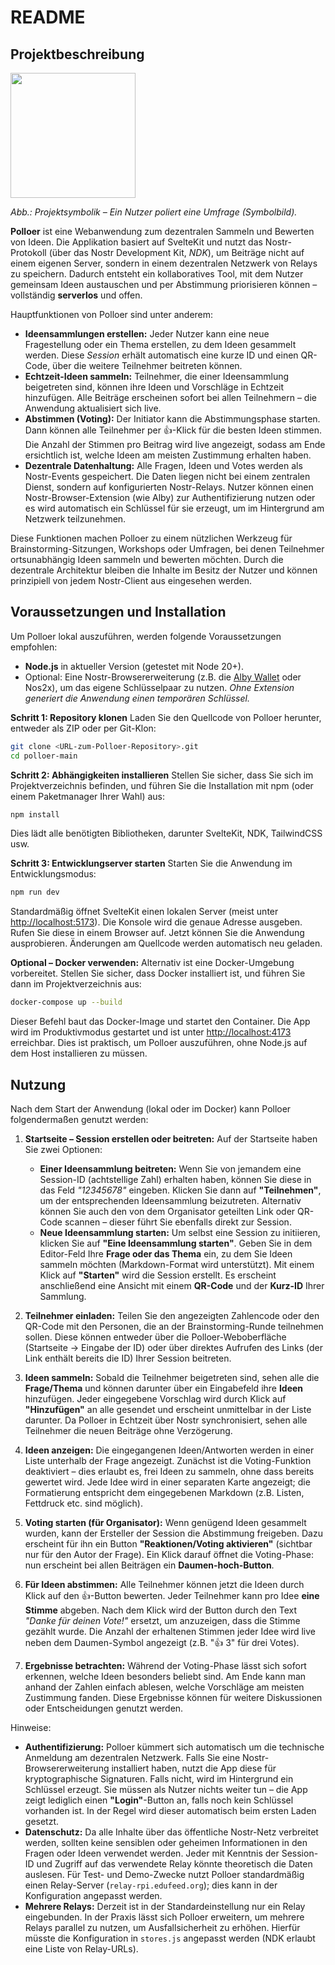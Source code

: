 # README

## Projektbeschreibung

<img src="https://pad.gwdg.de/uploads/101dc1e7-3268-4d0e-b130-fde274425be4.png" width="200" />

*Abb.: Projektsymbolik – Ein Nutzer poliert eine Umfrage (Symbolbild).*

**Polloer** ist eine Webanwendung zum dezentralen Sammeln und Bewerten von Ideen. Die Applikation basiert auf SvelteKit und nutzt das Nostr-Protokoll (über das Nostr Development Kit, *NDK*), um Beiträge nicht auf einem eigenen Server, sondern in einem dezentralen Netzwerk von Relays zu speichern. Dadurch entsteht ein kollaboratives Tool, mit dem Nutzer gemeinsam Ideen austauschen und per Abstimmung priorisieren können – vollständig **serverlos** und offen.

Hauptfunktionen von Polloer sind unter anderem:

* **Ideensammlungen erstellen:** Jeder Nutzer kann eine neue Fragestellung oder ein Thema erstellen, zu dem Ideen gesammelt werden. Diese *Session* erhält automatisch eine kurze ID und einen QR-Code, über die weitere Teilnehmer beitreten können.
* **Echtzeit-Ideen sammeln:** Teilnehmer, die einer Ideensammlung beigetreten sind, können ihre Ideen und Vorschläge in Echtzeit hinzufügen. Alle Beiträge erscheinen sofort bei allen Teilnehmern – die Anwendung aktualisiert sich live.
* **Abstimmen (Voting):** Der Initiator kann die Abstimmungsphase starten. Dann können alle Teilnehmer per 👍-Klick für die besten Ideen stimmen. Die Anzahl der Stimmen pro Beitrag wird live angezeigt, sodass am Ende ersichtlich ist, welche Ideen am meisten Zustimmung erhalten haben.
* **Dezentrale Datenhaltung:** Alle Fragen, Ideen und Votes werden als Nostr-Events gespeichert. Die Daten liegen nicht bei einem zentralen Dienst, sondern auf konfigurierten Nostr-Relays. Nutzer können einen Nostr-Browser-Extension (wie Alby) zur Authentifizierung nutzen oder es wird automatisch ein Schlüssel für sie erzeugt, um im Hintergrund am Netzwerk teilzunehmen.

Diese Funktionen machen Polloer zu einem nützlichen Werkzeug für Brainstorming-Sitzungen, Workshops oder Umfragen, bei denen Teilnehmer ortsunabhängig Ideen sammeln und bewerten möchten. Durch die dezentrale Architektur bleiben die Inhalte im Besitz der Nutzer und können prinzipiell von jedem Nostr-Client aus eingesehen werden.

## Voraussetzungen und Installation

Um Polloer lokal auszuführen, werden folgende Voraussetzungen empfohlen:

* **Node.js** in aktueller Version (getestet mit Node 20+).
* Optional: Eine Nostr-Browsererweiterung (z.B. die [Alby Wallet](https://getalby.com/) oder Nos2x), um das eigene Schlüsselpaar zu nutzen. *Ohne Extension generiert die Anwendung einen temporären Schlüssel.*

**Schritt 1: Repository klonen**
Laden Sie den Quellcode von Polloer herunter, entweder als ZIP oder per Git-Klon:

```bash
git clone <URL-zum-Polloer-Repository>.git
cd polloer-main
```

**Schritt 2: Abhängigkeiten installieren**
Stellen Sie sicher, dass Sie sich im Projektverzeichnis befinden, und führen Sie die Installation mit npm (oder einem Paketmanager Ihrer Wahl) aus:

```bash
npm install
```

Dies lädt alle benötigten Bibliotheken, darunter SvelteKit, NDK, TailwindCSS usw.

**Schritt 3: Entwicklungserver starten**
Starten Sie die Anwendung im Entwicklungsmodus:

```bash
npm run dev
```

Standardmäßig öffnet SvelteKit einen lokalen Server (meist unter [http://localhost:5173](http://localhost:5173)). Die Konsole wird die genaue Adresse ausgeben. Rufen Sie diese in einem Browser auf. Jetzt können Sie die Anwendung ausprobieren. Änderungen am Quellcode werden automatisch neu geladen.

**Optional – Docker verwenden:**
Alternativ ist eine Docker-Umgebung vorbereitet. Stellen Sie sicher, dass Docker installiert ist, und führen Sie dann im Projektverzeichnis aus:

```bash
docker-compose up --build
```

Dieser Befehl baut das Docker-Image und startet den Container. Die App wird im Produktivmodus gestartet und ist unter [http://localhost:4173](http://localhost:4173) erreichbar. Dies ist praktisch, um Polloer auszuführen, ohne Node.js auf dem Host installieren zu müssen.

## Nutzung

Nach dem Start der Anwendung (lokal oder im Docker) kann Polloer folgendermaßen genutzt werden:

1. **Startseite – Session erstellen oder beitreten:** Auf der Startseite haben Sie zwei Optionen:

   * **Einer Ideensammlung beitreten:** Wenn Sie von jemandem eine Session-ID (achtstellige Zahl) erhalten haben, können Sie diese in das Feld *"12345678"* eingeben. Klicken Sie dann auf **"Teilnehmen"**, um der entsprechenden Ideensammlung beizutreten. Alternativ können Sie auch den von dem Organisator geteilten Link oder QR-Code scannen – dieser führt Sie ebenfalls direkt zur Session.
   * **Neue Ideensammlung starten:** Um selbst eine Session zu initiieren, klicken Sie auf **"Eine Ideensammlung starten"**. Geben Sie in dem Editor-Feld Ihre **Frage oder das Thema** ein, zu dem Sie Ideen sammeln möchten (Markdown-Format wird unterstützt). Mit einem Klick auf **"Starten"** wird die Session erstellt. Es erscheint anschließend eine Ansicht mit einem **QR-Code** und der **Kurz-ID** Ihrer Sammlung.

2. **Teilnehmer einladen:** Teilen Sie den angezeigten Zahlencode oder den QR-Code mit den Personen, die an der Brainstorming-Runde teilnehmen sollen. Diese können entweder über die Polloer-Weboberfläche (Startseite -> Eingabe der ID) oder über direktes Aufrufen des Links (der Link enthält bereits die ID) Ihrer Session beitreten.

3. **Ideen sammeln:** Sobald die Teilnehmer beigetreten sind, sehen alle die **Frage/Thema** und können darunter über ein Eingabefeld ihre **Ideen** hinzufügen. Jeder eingegebene Vorschlag wird durch Klick auf **"Hinzufügen"** an alle gesendet und erscheint unmittelbar in der Liste darunter. Da Polloer in Echtzeit über Nostr synchronisiert, sehen alle Teilnehmer die neuen Beiträge ohne Verzögerung.

4. **Ideen anzeigen:** Die eingegangenen Ideen/Antworten werden in einer Liste unterhalb der Frage angezeigt. Zunächst ist die Voting-Funktion deaktiviert – dies erlaubt es, frei Ideen zu sammeln, ohne dass bereits gewertet wird. Jede Idee wird in einer separaten Karte angezeigt; die Formatierung entspricht dem eingegebenen Markdown (z.B. Listen, Fettdruck etc. sind möglich).

5. **Voting starten (für Organisator):** Wenn genügend Ideen gesammelt wurden, kann der Ersteller der Session die Abstimmung freigeben. Dazu erscheint für ihn ein Button **"Reaktionen/Voting aktivieren"** (sichtbar nur für den Autor der Frage). Ein Klick darauf öffnet die Voting-Phase: nun erscheint bei allen Beiträgen ein **Daumen-hoch-Button**.

6. **Für Ideen abstimmen:** Alle Teilnehmer können jetzt die Ideen durch Klick auf den 👍-Button bewerten. Jeder Teilnehmer kann pro Idee **eine Stimme** abgeben. Nach dem Klick wird der Button durch den Text *"Danke für deinen Vote!"* ersetzt, um anzuzeigen, dass die Stimme gezählt wurde. Die Anzahl der erhaltenen Stimmen jeder Idee wird live neben dem Daumen-Symbol angezeigt (z.B. "👍 3" für drei Votes).

7. **Ergebnisse betrachten:** Während der Voting-Phase lässt sich sofort erkennen, welche Ideen besonders beliebt sind. Am Ende kann man anhand der Zahlen einfach ablesen, welche Vorschläge am meisten Zustimmung fanden. Diese Ergebnisse können für weitere Diskussionen oder Entscheidungen genutzt werden.

Hinweise:

* **Authentifizierung:** Polloer kümmert sich automatisch um die technische Anmeldung am dezentralen Netzwerk. Falls Sie eine Nostr-Browsererweiterung installiert haben, nutzt die App diese für kryptographische Signaturen. Falls nicht, wird im Hintergrund ein Schlüssel erzeugt. Sie müssen als Nutzer nichts weiter tun – die App zeigt lediglich einen **"Login"**-Button an, falls noch kein Schlüssel vorhanden ist. In der Regel wird dieser automatisch beim ersten Laden gesetzt.
* **Datenschutz:** Da alle Inhalte über das öffentliche Nostr-Netz verbreitet werden, sollten keine sensiblen oder geheimen Informationen in den Fragen oder Ideen verwendet werden. Jeder mit Kenntnis der Session-ID und Zugriff auf das verwendete Relay könnte theoretisch die Daten auslesen. Für Test- und Demo-Zwecke nutzt Polloer standardmäßig einen Relay-Server (`relay-rpi.edufeed.org`); dies kann in der Konfiguration angepasst werden.
* **Mehrere Relays:** Derzeit ist in der Standardeinstellung nur ein Relay eingebunden. In der Praxis lässt sich Polloer erweitern, um mehrere Relays parallel zu nutzen, um Ausfallsicherheit zu erhöhen. Hierfür müsste die Konfiguration in `stores.js` angepasst werden (NDK erlaubt eine Liste von Relay-URLs).

